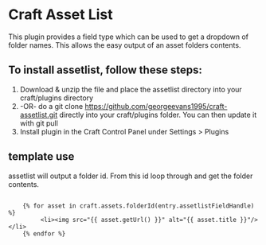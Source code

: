 # Craft Asset List
This plugin provides a field type which can be used to get a dropdown of folder names. This allows the easy output of an asset folders contents.

## To install assetlist, follow these steps:

1. Download & unzip the file and place the assetlist directory into your craft/plugins directory
2. -OR- do a git clone https://github.com/georgeevans1995/craft-assetlist.git directly into your craft/plugins folder. You can then update it with git pull
3. Install plugin in the Craft Control Panel under Settings > Plugins

## template use
assetlist will output a folder id. From this id loop through and get the folder contents.

```twig

	{% for asset in craft.assets.folderId(entry.assetlistFieldHandle) %}
		 <li><img src="{{ asset.getUrl() }}" alt="{{ asset.title }}"/></li>
	{% endfor %}

```
